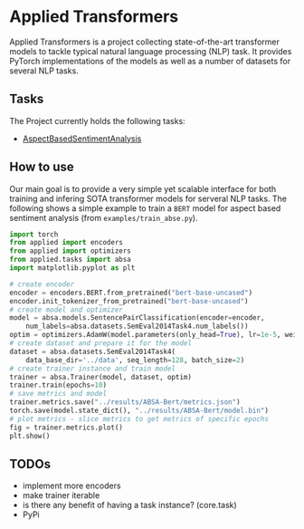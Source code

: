 # Applied Transformers

Applied Transformers is a project collecting state-of-the-art transformer models to tackle typical natural language processing (NLP) task. It provides PyTorch implementations of the models as well as a number of datasets for several NLP tasks.

## Tasks

The Project currently holds the following tasks:

- [AspectBasedSentimentAnalysis](applied/tasks/absa/README.md)

## How to use

Our main goal is to provide a very simple yet scalable interface for both training and infering SOTA transformer models for serveral NLP tasks. The following shows a simple example to train a `BERT` model for aspect based sentiment analysis (from `examples/train_abse.py`).

```python
import torch
from applied import encoders
from applied import optimizers
from applied.tasks import absa
import matplotlib.pyplot as plt

# create encoder
encoder = encoders.BERT.from_pretrained("bert-base-uncased")
encoder.init_tokenizer_from_pretrained("bert-base-uncased")
# create model and optimizer
model = absa.models.SentencePairClassification(encoder=encoder, 
    num_labels=absa.datasets.SemEval2014Task4.num_labels())
optim = optimizers.AdamW(model.parameters(only_head=True), lr=1e-5, weight_decay=0.01)
# create dataset and prepare it for the model
dataset = absa.datasets.SemEval2014Task4(
    data_base_dir='../data', seq_length=128, batch_size=2)
# create trainer instance and train model
trainer = absa.Trainer(model, dataset, optim)
trainer.train(epochs=10)
# save metrics and model
trainer.metrics.save("../results/ABSA-Bert/metrics.json")
torch.save(model.state_dict(), "../results/ABSA-Bert/model.bin")
# plot metrics - slice metrics to get metrics of specific epochs
fig = trainer.metrics.plot()
plt.show()
```


## TODOs
 - implement more encoders
 - make trainer iterable
 - is there any benefit of having a task instance? (core.task)
 - PyPi

